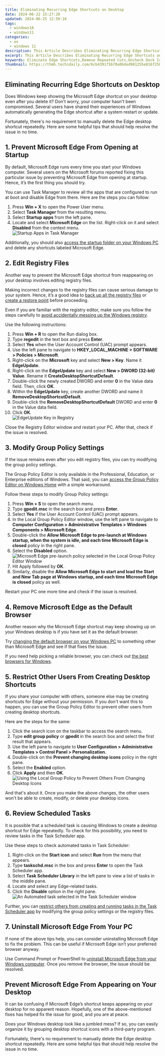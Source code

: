 ```yaml
---
title: Eliminating Recurring Edge Shortcuts on Desktop
date: 2024-06-22 15:27:20
updated: 2024-06-25 12:50:16
tags:
  - windows10
  - windows11
categories:
  - os
  - windows 11
description: This Article Describes Eliminating Recurring Edge Shortcuts on Desktop
excerpt: This Article Describes Eliminating Recurring Edge Shortcuts on Desktop
keywords: Eliminate Edge Shortcuts,Remove Repeated Cuts,Uncheck Dock Icons,Erase Duplicate Shortcuts,Delete Recurring Desktop Tools,Stop Persistent Toolbar Buttons,Clear Unwanted Edge Applets
thumbnail: https://thmb.techidaily.com/6cb4391f5b78a0bded981255e816f25b4a4f4175f4c2d7396281a9558ff75db1.jpg
---
```


## Eliminating Recurring Edge Shortcuts on Desktop

 Does Windows keep showing the Microsoft Edge shortcut on your desktop even after you delete it? Don’t worry, your computer hasn't been compromised. Several users have shared their experiences of Windows automatically generating the Edge shortcut after a system restart or update.

 Fortunately, there's no requirement to manually delete the Edge desktop shortcut repeatedly. Here are some helpful tips that should help resolve the issue in no time.

## 1\. Prevent Microsoft Edge From Opening at Startup

 By default, Microsoft Edge runs every time you start your Windows computer. Several users on the Microsoft forums reported fixing this particular issue by preventing Microsoft Edge from opening at startup. Hence, it’s the first thing you should try.

 You can use Task Manager to review all the apps that are configured to run at boot and disable Edge from there. Here are the steps you can follow:

1. Press **Win + X** to open the Power User menu.
2. Select **Task Manager** from the resulting menu.
3. Select **Startup apps** from the left pane.
4. Locate and select **Microsoft Edge** on the list. Right-click on it and select **Disabled** from the context menu.  
![Startup Apps in Task Manager](https://static1.makeuseofimages.com/wordpress/wp-content/uploads/2022/08/Startup-Apps-in-Task-Manager.jpg)

 Additionally, you should also [access the startup folder on your Windows PC](https://www.makeuseof.com/access-startup-folder-windows/) and delete any shortcuts labeled Microsoft Edge.

## 2\. Edit Registry Files

 Another way to prevent the Microsoft Edge shortcut from reappearing on your desktop involves editing registry files.

 Making incorrect changes to the registry files can cause serious damage to your system. Hence, it’s a good idea to [back up all the registry files](https://www.makeuseof.com/tag/backup-restore-windows-registry/) or [create a restore point](https://www.makeuseof.com/windows-11-create-restore-point/) before proceeding.

 Even if you are familiar with the registry editor, make sure you follow the steps carefully to [avoid accidentally messing up the Windows registry](https://www.makeuseof.com/tag/not-accidentally-mess-windows-registry/).

 Use the following instructions:

1. Press **Win + R** to open the Run dialog box.
2. Type **regedit** in the text box and press **Enter**.
3. Select **Yes** when the User Account Control (UAC) prompt appears.
4. Use the left pane to navigate to **HKEY\_LOCAL\_MACHINE > SOFTWARE > Policies > Microsoft**.
5. Right-click on the **Microsoft** key and select **New > Key**. Name it **EdgeUpdate**.
6. Right-click on the **EdgeUpdate** key and select **New > DWORD (32-bit) Value**. Rename it **CreateDesktopShortcutDefault**.
7. Double-click the newly created DWORD and enter **0** in the Value data field. Then, click **OK**.
8. Within the **EdgeUpdate** key, create another DWORD and name it **RemoveDesktopShortcutDefault**.
9. Double-click the **RemoveDesktopShortcutDefault** DWORD and enter **0** in the Value data field.
10. Click **OK**.  
![EdgeUpdate Key in Registry](https://static1.makeuseofimages.com/wordpress/wp-content/uploads/2023/08/edgeupdate-key-in-registry.jpg)

 Close the Registry Editor window and restart your PC. After that, check if the issue is resolved.

## 3\. Modify Group Policy Settings

 If the issue remains even after you edit registry files, you can try modifying the group policy settings.

 The Group Policy Editor is only available in the Professional, Education, or Enterprise editions of Windows. That said, you can [access the Group Policy Editor on Windows Home](https://www.makeuseof.com/tag/access-group-policy-editor-even-windows-home-settings-try/) with a simple workaround.

 Follow these steps to modify Group Policy settings:

1. Press **Win + S** to open the search menu.
2. Type **gpedit.msc** in the search box and press **Enter**.
3. Select **Yes** if the User Account Control (UAC) prompt appears.
4. In the Local Group Policy Editor window, use the left pane to navigate to **Computer Configuration > Administrative Templates > Windows Components > Microsoft Edge**.
5. Double-click the **Allow Microsoft Edge to pre-launch at Windows startup, when the system is idle, and each time Microsoft Edge is closed** policy in the right pane.
6. Select the **Disabled** option.  
![Microsoft Edge pre-launch policy selected in the Local Group Policy Editor Window](https://static1.makeuseofimages.com/wordpress/wp-content/uploads/2022/08/Local-Group-Policy-Editor-Window.jpg)
7. Hit Apply followed by **OK**.
8. Similarly, disable the **Allow Microsoft Edge to start and load the Start and New Tab page at Windows startup, and each time Microsoft Edge is closed** policy as well.

 Restart your PC one more time and check if the issue is resolved.

## 4\. Remove Microsoft Edge as the Default Browser

 Another reason why the Microsoft Edge shortcut may keep showing up on your Windows desktop is if you have set it as the default browser.

 Try [changing the default browser on your Windows PC](https://www.makeuseof.com/windows-11-change-default-browser/) to something other than Microsoft Edge and see if that fixes the issue.

 If you need help picking a reliable browser, you can check out [the best browsers for Windows](https://www.makeuseof.com/windows-11-best-browsers/).

## 5\. Restrict Other Users From Creating Desktop Shortcuts

 If you share your computer with others, someone else may be creating shortcuts for Edge without your permission. If you don't want this to happen, you can use the Group Policy Editor to prevent other users from creating desktop shortcuts.

 Here are the steps for the same:

1. Click the search icon on the taskbar to access the search menu.
2. Type **edit group policy** or **gpedit** in the search box and select the first result that appears.
3. Use the left pane to navigate to **User Configuration > Administrative Templates > Control Panel > Personalization**.
4. Double-click on the **Prevent changing desktop icons** policy in the right pane.
5. Select the **Enabled** option.
6. Click **Apply** and then **OK**.  
![Using the Local Group Policy to Prevent Others From Changing Desktop Icons](https://static1.makeuseofimages.com/wordpress/wp-content/uploads/2022/06/Using-the-Local-Group-Policy-to-Prevent-Others-From-Changing-Desktop-Icons.jpg)

 And that's about it. Once you make the above changes, the other users won't be able to create, modify, or delete your desktop icons.

## 6\. Review Scheduled Tasks

 It is possible that a scheduled task is causing Windows to create a desktop shortcut for Edge repeatedly. To check for this possibility, you need to review tasks in the Task Scheduler app.

 Use these steps to check automated tasks in Task Scheduler:

1. Right-click on the **Start icon** and select **Run** from the menu that appears.
2. Type **taskschd.msc** in the box and press **Enter** to open the Task Scheduler app.
3. Select **Task Scheduler Library** in the left pane to view a list of tasks in the middle pane.
4. Locate and select any Edge-related tasks.
5. Click the **Disable** option in the right pane.  
![An Automated task selected in the Task Scheduler window](https://static1.makeuseofimages.com/wordpress/wp-content/uploads/2022/08/Task-Scheduler-Window.jpg)

 Further, you can [restrict others from creating and running tasks in the Task Scheduler app](https://www.makeuseof.com/windows-block-task-manager/) by modifying the group policy settings or the registry files.

## 7\. Uninstall Microsoft Edge From Your PC

 If none of the above tips help, you can consider uninstalling Microsoft Edge to fix the problem. This can be useful if Microsoft Edge isn’t your preferred browser anyway.

 Use Command Prompt or PowerShell to [uninstall Microsoft Edge from your Windows computer](https://www.makeuseof.com/windows-11-uninstall-microsoft-edge/). Once you remove the browser, the issue should be resolved.

## Prevent Microsoft Edge From Appearing on Your Desktop

 It can be confusing if Microsoft Edge’s shortcut keeps appearing on your desktop for no apparent reason. Hopefully, one of the above-mentioned fixes has helped fix the issue for good, and you are at peace.

 Does your Windows desktop look like a jumbled mess? If so, you can easily organize it by grouping desktop shortcut icons with a third-party program.

 Fortunately, there's no requirement to manually delete the Edge desktop shortcut repeatedly. Here are some helpful tips that should help resolve the issue in no time.
